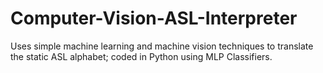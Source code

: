 # Computer-Vision-ASL-Interpreter
Uses simple machine learning and machine vision techniques to translate the static ASL alphabet; coded in Python using MLP Classifiers. 
